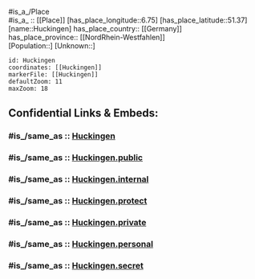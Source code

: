 ﻿---
confidential: public
isDeleted: false
location:
- 51.37
- 6.75
mapmarker: city
mapzoom:
- 7
- 12
SpocWebEntityId: 31046
tags:
- geo/City
type: City
---

#is_a_/Place  
#is_a_ :: [[Place]] 
[has_place_longitude::6.75] 
[has_place_latitude::51.37] 
[name::Huckingen] 
has_place_country:: [[Germany]]  
has_place_province:: [[NordRhein-Westfahlen]]  
[Population::] 
[Unknown::] 


```leaflet
id: Huckingen
coordinates: [[Huckingen]] 
markerFile: [[Huckingen]] 
defaultZoom: 11 
maxZoom: 18
```


## Confidential Links & Embeds: 

### #is_/same_as :: [Huckingen](/_Standards/Earth/Continent/Europe/Europe~Central/Germany/Germany~West/Nordrhein-Westfalen/counties~NW/Duisburg/Huckingen.md) 

### #is_/same_as :: [Huckingen.public](/_public/Earth/Continent/Europe/Europe~Central/Germany/Germany~West/Nordrhein-Westfalen/counties~NW/Duisburg/Huckingen.public.md) 

### #is_/same_as :: [Huckingen.internal](/_internal/Earth/Continent/Europe/Europe~Central/Germany/Germany~West/Nordrhein-Westfalen/counties~NW/Duisburg/Huckingen.internal.md) 

### #is_/same_as :: [Huckingen.protect](/_protect/Earth/Continent/Europe/Europe~Central/Germany/Germany~West/Nordrhein-Westfalen/counties~NW/Duisburg/Huckingen.protect.md) 

### #is_/same_as :: [Huckingen.private](/_private/Earth/Continent/Europe/Europe~Central/Germany/Germany~West/Nordrhein-Westfalen/counties~NW/Duisburg/Huckingen.private.md) 

### #is_/same_as :: [Huckingen.personal](/_personal/Earth/Continent/Europe/Europe~Central/Germany/Germany~West/Nordrhein-Westfalen/counties~NW/Duisburg/Huckingen.personal.md) 

### #is_/same_as :: [Huckingen.secret](/_secret/Earth/Continent/Europe/Europe~Central/Germany/Germany~West/Nordrhein-Westfalen/counties~NW/Duisburg/Huckingen.secret.md)

